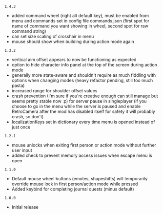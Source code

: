 `1.4.3`
- added command wheel (right alt default key), must be enabled from menu and commands set in config file commands.json (first spot for name of command you want showing in wheel, second spot for raw command string)
- can set size scaling of crosshair in menu
- mouse should show when building during action mode again

`1.3.2`
- vertical aim offset appears to now be functioning as expected
- option to hide character info panel at the top of the screen during action mode
- generally more state-aware and shouldn't require as much fiddling with options when changing modes (heavy refactor pending, still too much pasta)
- increased range for shoulder offset values
- crash prevention (I'm sure if you're creative enough can still manage but seems pretty stable now :p) for server pause in singleplayer (if you choose to go in the menu while the server is paused and enable RetroCamera after the mod has disabled itself for safety it will probably crash, so don't)
- localizationKeys set in dictionary every time menu is opened instead of just once

`1.2.1`
- mouse unlocks when exiting first person or action mode without further user input
- added check to prevent memory access issues when escape menu is open

`1.1.0`
- Default mouse wheel buttons (emotes, shapeshifts) will temporarily override mouse lock in first person/action mode while pressed
- Added keybind for completing journal quests (minus default)

`1.0.0`
- Initial release
